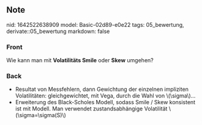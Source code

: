 ## Note
nid: 1642522638909
model: Basic-02d89-e0e22
tags: 05_bewertung, derivate::05_bewertung
markdown: false

### Front
Wie kann man mit <b>Volatilitäts Smile</b> oder <b>Skew</b>
umgehen?

### Back
<ul>
  <li>Resultat von Messfehlern, dann Gewichtung der einzelnen
  impliziten Volatilitäten: gleichgewichtet, mit Vega, durch die
  Wahl von \(\sigma\)...
  <li>Erweiterung des Black-Scholes Modell, sodass Smile / Skew
  konsistent ist mit Modell. Man verwendet zustandsabhängige
  Volatilität \(\sigma=\sigma(S)\)
</ul>
